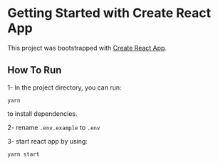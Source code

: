 # Getting Started with Create React App

This project was bootstrapped with [Create React App](https://github.com/facebook/create-react-app).

## How To Run

1- In the project directory, you can run:

```
yarn
```

to install dependencies.

2- rename `.env.example` to `.env`

3- start react app by using:

```
yarn start
```
